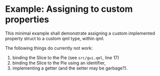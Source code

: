# Example: Assigning to custom properties

This minimal example shall demonstrate assigning a custom implemented property struct to a custom qml type, within qml.

The following things do currently not work:
1. binding the Slice to the Pie (see `src/gui.qml`, line 17)
2. binding the Slice to the Pie using an identifier,
3. implementing a getter (and the setter may be garbage?).

